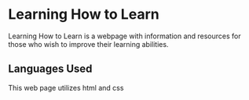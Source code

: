 # Learning How to Learn

Learning How to Learn is a webpage with information and resources for those who wish to improve their learning abilities.

## Languages Used

This web page utilizes html and css
